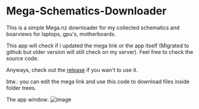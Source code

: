 # Mega-Schematics-Downloader
This is a simple Mega.nz downloader for my collected schematics and boarviews for laptops, gpu's, motherboards.

This app will check if i updated the mega link or the app itself (Migrated to github but older version will still check on my server). Feel free to check the source code.

Anyways, check out the [release](https://github.com/KiKiHUN1/Mega-Schematics-Downloader/releases) if you wan't to use it.


btw.: you can edit the mega link and use this code to download files inside folder trees.

The app window:
![image](https://github.com/KiKiHUN1/Mega-Schematics-Downloader/assets/71247943/e5c154af-fb14-4643-82b6-e59b6fd00424)


